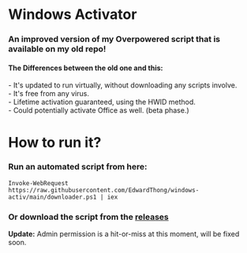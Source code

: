    # Windows Activator 
<h3>An improved version of my Overpowered script that is available on my old repo!</h3>

<h4>The Differences between the old one and this:</h4>
- It's updated to run virtually, without downloading any scripts involve.
<br> - It's free from any virus.
<br> - Lifetime activation guaranteed, using the HWID method.
<br> - Could potentially activate Office as well. (beta phase.)

# How to run it?
### Run an automated script from here:
```
Invoke-WebRequest https://raw.githubusercontent.com/EdwardThong/windows-activ/main/downloader.ps1 | iex 
```
### Or download the script from the [releases](https://github.com/EdwardThong/windows-activ/releases)

**Update:** Admin permission is a hit-or-miss at this moment, will be fixed soon.
